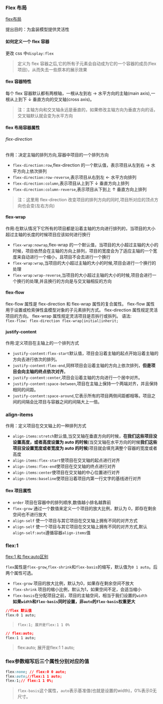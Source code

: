 ### Flex 布局
[flex布局](http://ruanyifeng.com/blog/2015/07/flex-grammar.html)

提出目的：为盒装模型提供灵活性

#### 如何定义一个 flex 容器

更改 css 中`display:flex`

> 定义为 flex 容器之后,它的所有子元素会自动成为它的一个容器的成员(flex 项目)，从而失去一些原本的展示效果

#### flex 容器特性

每个 flex 容器默认都有两根轴，一根从左到右 → 水平方向的主轴(main axis),一根从上到下 ↓ 垂直方向的交叉轴(cross axis)。

> 注：主轴方向和交叉轴永远是垂直的，如果修改主轴方向为垂直方向的话，交叉轴默认就会变为水平方向

#### flex 布局容器属性

###### flex-direction

作用：决定主轴的排列方向,容器中项目的一个排列方向

- `flex-direction:row`,flex-direction 的一个默认值，表示项目从左到右 → 水平方向上依次排列
- `flex-direction:row-reverse`,表示项目从右到左 ← 水平方向排列
- `flex-direction:column`,表示项目从上到下 ↓ 垂直方向上排列
- `flex-direction:column-reverse`,表示项目从下到上 ↑ 垂直方向上排列

> 注：这里用 flex-direction 改变项目的排列方向的同时,项目所对应的顶点方向也会变(左右方向)

#### flex-wrap

作用:在默认情况下它所有的项目都是沿着主轴的方向进行排列的，当项目的大小超过主轴的长度的时候项目应该如何进行换行

- `flex-wrap:nowrap`,flex-wrap 的一个默认值，当项目的大小超过主轴的大小的时候，项目依然会在主轴的方向上排列，项目的宽度会为了适应主轴的一个宽度来自动进行一个缩小，且项目不会去进行一个换行
- `flex-wrap:wrap`,当项目的大小超过主轴的大小的时候,项目会进行一个换行的处理
- `flex-wrap:wrap-reverse`,当项目的大小超过主轴的大小的时候,项目会进行一个换行的处理,并且换行的方向是与交叉轴相反的方向

#### flex-flow 
flex-flow 属性是 flex-direction 和 flex-wrap 属性的复合属性。
flex-flow 属性用于设置或检索弹性盒模型对象的子元素排列方式。
flex-direction 属性规定灵活项目的方向。
flex-wrap 属性规定灵活项目是否拆行或拆列。
语法:  
`flex-flow: flex-direction flex-wrap|initial|inherit;`

#### justify-content

作用:定义项目在主轴上的一个排列方式

- `justify-content:flex-start`默认值，项目会沿着主轴的起点开始沿着主轴的方向去进行依次的排列。
- `justify-content:flex-end`,同样项目会沿着主轴的方向上依次排列，**但是项目会向主轴的终点依次对齐**。
- `justify-content:center`,项目会沿着主轴的方向进行一个居中对齐。
- `justify-content:space-between`,项目在主轴上保持一个两端对齐，并且保持相同的间距。
- `justify-content:space-around`,它表示所有的项目两侧间距都相等。项目之间的间隔会比项目与容器之间的间隔大上一倍。

### align-items

作用：定义项目在交叉轴上的一种排列方式

- `align-items:stretch`默认值,当交叉轴在垂直方向的时候，**在我们这些项目没设置高度，或者高度设置为 auto 的时候**(当交叉轴在水平方向的时候**我们这些项目没设置宽度或者宽度为 auto 的时候**)项目就会填充满整个容器的宽度或者高度
- `align-items:flex-start`使项目在交叉轴的起点进行对齐
- `align-items:flex-end`使项目在交叉轴的终点进行对齐
- `align-items:center`使项目在交叉轴的中心位置进行对齐
- `align-items:baseline`使项目沿着项目内第一行文字的基线进行对齐

#### flex 项目属性

- `order` 项目在容器中的排列顺序,数值越小排名越靠前
- `flex-grow` 通过一个数值来定义一个项目的放大比例，默认为 0，即存在剩余空间也不进行放大
- `align-self` 使一个项目与其它项目在交叉轴上拥有不同的对齐方式
- `align-self` 使一个项目与其它项目在交叉轴上拥有不同的对齐方式,默认`align-self:auto`遵循容器`align-items`值

### flex:1  
[flex:1 和 flex:auto区别](https://www.jianshu.com/p/4df56ee561ba)  

`flex`属性是`flex-grow`,`flex-shrink`和`flex-basis`的缩写，默认值为`0 1 auto`。后两个属性可选。 
+ `flex-grow` 项目的放大比例，默认为0，如果存在剩余空间不放大
+ `flex-shrink` 项目的缩小比例，默认为1，如果空间不足，会适当缩小  
+ `flex-basis`在分配项目之前，项目的主轴空间，相当于我们设置的`width`  
**如果`width`和`flex-basis`同时设置，非`auto`的`flex-basis`权重更大**      
```css 
//flex 默认值
flex:0 1 auto;
```  
> `flex:1; 展开是flex:1 1 0%`  

```css
// flex:auto;  
flex:1 1 auto;  
```  
> flex:auto; 展开是flex:1 1 auto;  

### flex参数缩写后三个属性分别对应的值  
```css
flex:none; // flex:0 0 auto;
flex:auto;//flex:1 1 auto;
flex:1;// flex:1 1 0%;
```  
> `flex-basis`这个属性，`auto`表示基准值(也就是设置的width)，0%表示0无尺寸。   



